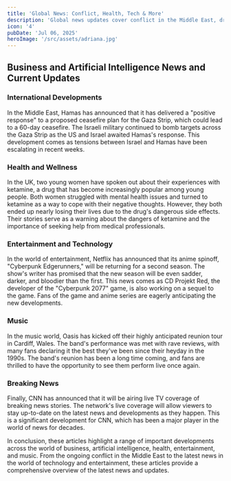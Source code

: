 ```yaml
---
title: 'Global News: Conflict, Health, Tech & More'
description: 'Global news updates cover conflict in the Middle East, drug warnings, new entertainment releases, and a major change in live news coverage.'
icon: '4'
pubDate: 'Jul 06, 2025'
heroImage: '/src/assets/adriana.jpg'
---
```


## Business and Artificial Intelligence News and Current Updates

### International Developments

In the Middle East, Hamas has announced that it has delivered a "positive response" to a proposed ceasefire plan for the Gaza Strip, which could lead to a 60-day ceasefire. The Israeli military continued to bomb targets across the Gaza Strip as the US and Israel awaited Hamas's response. This development comes as tensions between Israel and Hamas have been escalating in recent weeks.

### Health and Wellness

In the UK, two young women have spoken out about their experiences with ketamine, a drug that has become increasingly popular among young people. Both women struggled with mental health issues and turned to ketamine as a way to cope with their negative thoughts. However, they both ended up nearly losing their lives due to the drug's dangerous side effects. Their stories serve as a warning about the dangers of ketamine and the importance of seeking help from medical professionals.

### Entertainment and Technology

In the world of entertainment, Netflix has announced that its anime spinoff, "Cyberpunk Edgerunners," will be returning for a second season. The show's writer has promised that the new season will be even sadder, darker, and bloodier than the first. This news comes as CD Projekt Red, the developer of the "Cyberpunk 2077" game, is also working on a sequel to the game. Fans of the game and anime series are eagerly anticipating the new developments.

### Music

In the music world, Oasis has kicked off their highly anticipated reunion tour in Cardiff, Wales. The band's performance was met with rave reviews, with many fans declaring it the best they've been since their heyday in the 1990s. The band's reunion has been a long time coming, and fans are thrilled to have the opportunity to see them perform live once again.

### Breaking News

Finally, CNN has announced that it will be airing live TV coverage of breaking news stories. The network's live coverage will allow viewers to stay up-to-date on the latest news and developments as they happen. This is a significant development for CNN, which has been a major player in the world of news for decades.

In conclusion, these articles highlight a range of important developments across the world of business, artificial intelligence, health, entertainment, and music. From the ongoing conflict in the Middle East to the latest news in the world of technology and entertainment, these articles provide a comprehensive overview of the latest news and updates.
